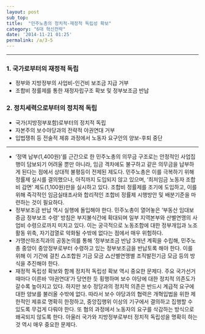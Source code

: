 ```yaml
---
layout: post
sub_top: 
title:  "민주노총의 정치적-재정적 독립성 확보"
category: "6대 혁신전략"
date: '2014-11-21 01:25'
permalink: /a/3-5
---
```


-------

### 1\. 국가로부터의 재정적 독립

- 정부와 지방정부의 사업비-인건비 보조금 지급 거부
- 조합비 정률제를 통한 재정자립구조 확보 및 정부보조금 반납

### 2\. 정치세력으로부터의 정치적 독립

- 국가(지방정부포함)로부터의 정치적 독립
- 자본주의 보수야당과의 전략적 야권연대 거부
- 입법쟁취 등 전술적 제휴 과정에서 노동자 요구안의 양보-후퇴 중단

------


- ‘정액 납부(1,400원)’를 근간으로 한 민주노총의 의무금 구조로는 안정적인 사업집행이 담보되기 어려울 뿐만 아니라, 임금 격차에도 불구하고 같은 의무금을 납부하게 된다는 점에서 상대적 불평등이 전제된 제도다. 민주노총은 이를 극복하기 위해 정률제 실시를 결의했으나, 아직까지 도입되지 않고 있으며, ‘최저임금 노동자 조합비 감면’ 제도(1,100원)만을 실시하고 있다. 조합비 정률제를 조기에 도입하고, 이를 위해 즉각적인 임금실태조사와 합리적인 조합비 정률제 시행방안 및 배분기준을 마련하는 것이 필요하다.
- 정부보조금 반납 역시 실행에 돌입해야 한다. 민주노총이 열어놓은 ‘부동산 임대보증금 정부보조 수령’ 방침은 부지불식간에 확대되며 일부 지역본부와 산별연맹의 사업비 수령으로까지 미치고 있다. 이는 궁극적으로 노동조합에 대한 정부개입과 노조활동 위축, 자기검열로 악화될 수밖에 없다는 점에서 매우 위험하다.
- 가맹산하조직과의 공동논의를 통해 ‘정부보조금 반납 3개년 계획을 수립해, 민주노총 중앙이 중앙정부로부터 수령하고 있는 정부보조금을 반납토록 해야 한다. 이를 위해 이 기간에 걸친 △조합원 기금 모금 △산별연맹별 조직발전기금 모금 등의 방식을 추진해야 한다.
- 재정적 독립성 확보와 함께 정치적 독립성 확보 역시 중요한 문제다. 주요 국가선거 때마다 이른바 ‘야권연대’가 당연한 듯 횡행하며 보수 야당에 대한 정치적 의존도가 갈수록 높아지고 있다. 하지만 보수 정당과의 정치적 의존은 반드시 계급적 요구에 대한 양보를 불러올 수밖에 없다. 따라서 보수 야당과의 협력은 개혁입법을 위한 제한적인 제휴로 명확히 한정하고, 중앙집행위 이상의 기구에서 결의하고 집행할 수 있도록 무겁게 다뤄야 한다. 또 협의 과정에서 노동자의 요구를 삭감하는 방식으로 왜곡되지 않도록 한다. 아울러 국가와 지방정부로부터 정치적 독립성을 명확히 하는 것 역시 매우 중요한 문제다.